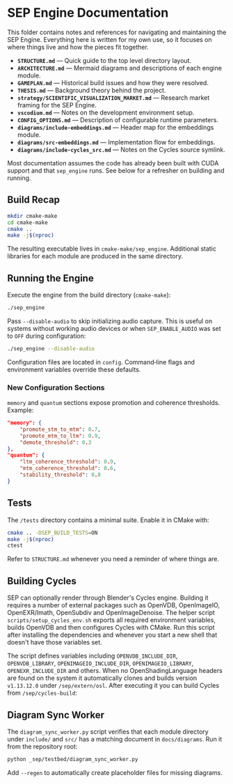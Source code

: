 # SEP Engine Documentation

This folder contains notes and references for navigating and maintaining the SEP Engine. Everything here is written for my own use, so it focuses on where things live and how the pieces fit together.

- **`STRUCTURE.md`** — Quick guide to the top level directory layout.
- **`ARCHITECTURE.md`** — Mermaid diagrams and descriptions of each engine module.
- **`GAMEPLAN.md`** — Historical build issues and how they were resolved.
- **`THESIS.md`** — Background theory behind the project.
- **`strategy/SCIENTIFIC_VISUALIZATION_MARKET.md`** — Research market framing for the SEP Engine.
- **`vscodium.md`** — Notes on the development environment setup.
- **`CONFIG_OPTIONS.md`** — Description of configurable runtime parameters.
- **`diagrams/include-embeddings.md`** — Header map for the embeddings module.
- **`diagrams/src-embeddings.md`** — Implementation flow for embeddings.
- **`diagrams/include-cycles_src.md`** — Notes on the Cycles source symlink.

Most documentation assumes the code has already been built with CUDA support and that `sep_engine` runs. See below for a refresher on building and running.

## Build Recap

```bash
mkdir cmake-make
cd cmake-make
cmake ..
make -j$(nproc)
```

The resulting executable lives in `cmake-make/sep_engine`. Additional static libraries for each module are produced in the same directory.

## Running the Engine

Execute the engine from the build directory (`cmake-make`):

```bash
./sep_engine
```

Pass `--disable-audio` to skip initializing audio capture. This is useful on
systems without working audio devices or when `SEP_ENABLE_AUDIO` was set to
`OFF` during configuration:

```bash
./sep_engine --disable-audio
```

Configuration files are located in `config`. Command‑line flags and environment variables override these defaults.

### New Configuration Sections

`memory` and `quantum` sections expose promotion and coherence thresholds. Example:

```json
"memory": {
    "promote_stm_to_mtm": 0.7,
    "promote_mtm_to_ltm": 0.9,
    "demote_threshold": 0.3
},
"quantum": {
    "ltm_coherence_threshold": 0.9,
    "mtm_coherence_threshold": 0.6,
    "stability_threshold": 0.8
}
```

## Tests

The `/tests` directory contains a minimal suite. Enable it in CMake with:

```bash
cmake .. -DSEP_BUILD_TESTS=ON
make -j$(nproc)
ctest
```

Refer to `STRUCTURE.md` whenever you need a reminder of where things are.

## Building Cycles

SEP can optionally render through Blender's Cycles engine. Building it requires
a number of external packages such as OpenVDB, OpenImageIO, OpenEXR/Imath,
OpenSubdiv and OpenImageDenoise. The helper script
`scripts/setup_cycles_env.sh` exports all required environment variables, builds
OpenVDB and then configures Cycles with CMake. Run this script after installing
the dependencies and whenever you start a new shell that doesn't have those
variables set.

The script defines variables including `OPENVDB_INCLUDE_DIR`,
`OPENVDB_LIBRARY`, `OPENIMAGEIO_INCLUDE_DIR`, `OPENIMAGEIO_LIBRARY`,
`OPENEXR_INCLUDE_DIR` and others. When no OpenShadingLanguage headers are found
on the system it automatically clones and builds version `v1.13.12.0` under
`/sep/extern/osl`. After executing it you can build Cycles from `/sep/cycles-build`:


## Diagram Sync Worker

The `diagram_sync_worker.py` script verifies that each module directory under `include/` and `src/` has a matching document in `docs/diagrams`.
Run it from the repository root:

```bash
python _sep/testbed/diagram_sync_worker.py
```

Add `--regen` to automatically create placeholder files for missing diagrams.
